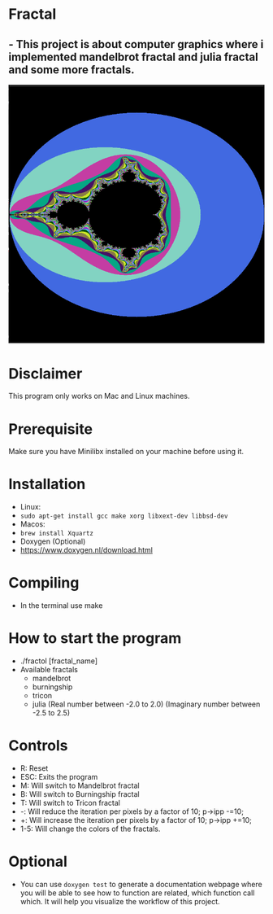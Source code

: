 # Fractal
## - This project is about computer graphics where i implemented mandelbrot fractal and julia fractal and some more fractals.
![Mandelbrot fractal](https://github.com/AlmarzooqiH/Fractal/blob/main/Screenshot%20from%202024-10-07%2022-21-04.png)
# Disclaimer
This program only works on Mac and Linux machines.

# Prerequisite
Make sure you have Minilibx installed on your machine before using it.

# Installation
- Linux:
-  ```sudo apt-get install gcc make xorg libxext-dev libbsd-dev```
- Macos:
- ```brew install Xquartz```
- Doxygen (Optional)
- https://www.doxygen.nl/download.html

# Compiling
  - In the terminal use make
# How to start the program
  - ./fractol [fractal_name]
  - Available fractals
    - mandelbrot
    - burningship
    - tricon
    - julia (Real number between -2.0 to 2.0) (Imaginary number between -2.5 to 2.5)
  
# Controls
  - R: Reset
  - ESC: Exits the program
  - M: Will switch to Mandelbrot fractal
  - B: Will switch to Burningship fractal
  - T: Will switch to Tricon fractal
  - -: Will reduce the iteration per pixels by a factor of 10; p->ipp -=10;
  - +: Will increase the iteration per pixels by a factor of 10; p->ipp +=10;
  - 1-5: Will change the colors of the fractals.

# Optional
  - You can use ``doxygen test`` to generate a documentation webpage where you will be able to see how to function are related, which function call which. It will help you visualize the workflow of this project.
